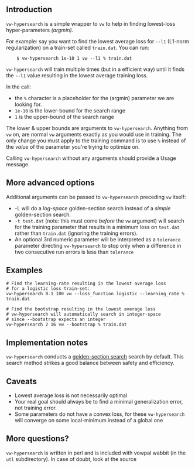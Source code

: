 ## Introduction

`vw-hypersearch` is a simple wrapper to `vw` to help in finding lowest-loss hyper-parameters *_(argmin)_*.

For example: say you want to find the lowest average loss for `--l1` (L1-norm regularization) on a train-set called `train.dat`.  You can run:
```
    $ vw-hypersearch 1e-10 1 vw --l1 % train.dat
```

`vw-hypersearch` will train multiple times (but in a efficient way) until it finds the `--l1` value resulting in the lowest average training loss.

In the call:

* the `%` character is a placeholder for the (argmin) parameter we are looking for.
* `1e-10` is the lower-bound for the search range
* `1` is the upper-bound of the search range

The lower & upper bounds are arguments to `vw-hypersearch`. Anything from `vw` on, are normal `vw` arguments exactly as you would use in training.  The only change you must apply to the training command is to use `%` instead of the *_value_* of the parameter you're trying to optimize on.

Calling `vw-hypersearch` without any arguments should provide a Usage message.

## More advanced options

Additional arguments can be passed to `vw-hypersearch` preceding `vw` itself:

* -L will do a _log-space_ golden-section search instead of a _simple_ golden-section search.
* `-t test.dat` (note: this must come _before_ the `vw` argument) will search for the training parameter that results in a minimum loss on `test.dat` rather than `train.dat` (ignoring the training errors). 
* An optional 3rd numeric parameter will be interpreted as a `tolerance` parameter directing `vw-hypersearch` to stop only when a difference in two consecutive run errors is less than `tolerance`


## Examples

    # Find the learning-rate resulting in the lowest average loss
    # for a logistic loss train-set:
    vw-hypersearch 0.1 100 vw --loss_function logistic --learning_rate % train.dat

    # Find the bootstrap resulting in the lowest average loss
    # vw-hypersearch will automatically search in integer-space
    # since --bootstrap expects an integer
    vw-hypersearch 2 16 vw --bootstrap % train.dat

## Implementation notes

`vw-hypersearch` conducts a [golden-section search](http://en.wikipedia.org/wiki/Golden_section_search) search by default.  This search method strikes a good balance between safety and efficiency.
 
## Caveats

* Lowest average loss is not necessarily optimal
* Your real goal should always be to find a minimal generalization error, not training error.
* Some parameters do not have a convex loss, for these `vw-hypersearch` will converge on some local-minimum instead of a global one

## More questions?

`vw-hypersearch` is written in perl and is included with vowpal wabbit (in the `utl` subdirectory). In case of doubt, look at the source
